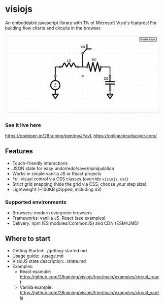 # visiojs

An embeddable javascript library with 1% of Microsoft Visio's features! For building flow charts and circuits in the browser.

![visiojs demo](images/demo.png)

### See it live here
https://codepen.io/28raining/pen/myJYavL
https://onlinecircuitsolver.com/

## Features
- Touch-friendly interactions
- JSON state for easy undo/redo/save/manipulation
- Works in simple vanilla JS or React projects
- Full visual control via CSS classes (override `visiojs.css`)
- Strict grid snapping (hide the grid via CSS; choose your step size)
- Lightweight (~100KB gzipped, including d3)

### Supported environments
- Browsers: modern evergreen browsers
- Frameworks: vanilla JS, React (see examples)
- Delivery: npm (ES modules/CommonJS) and CDN (ESM/UMD)

## Where to start
- Getting Started: ./getting-started.md
- Usage guide: ./usage.md
- VisioJS state description: ./state.md
- Examples:
  - React example: https://github.com/28raining/visiojs/tree/main/examples/circuit_react
  - Vanilla example: https://github.com/28raining/visiojs/tree/main/examples/circuit_vanilla